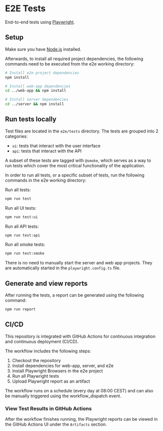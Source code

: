 # E2E Tests

End-to-end tests using [Playwright](https://playwright.dev/).

## Setup

Make sure you have [Node.js](https://nodejs.org/) installed.

Afterwards, to install all required project dependencies, the following commands need to be executed from the e2e working directory:

```bash
# Install e2e project dependencies
npm install

# Install web-app dependencies
cd ../web-app && npm install

# Install server dependencies
cd ../server && npm install
```

## Run tests locally

Test files are located in the `e2e/tests` directory. The tests are grouped into 2 categories:

- `ui`: tests that interact with the user interface
- `api`: tests that interact with the API

A subset of these tests are tagged with `@smoke`, which serves as a way to run tests which cover the most critical functionality of the application.

In order to run all tests, or a specific subset of tests, run the following commands in the e2e working directory:

Run all tests:

```bash
npm run test
```

Run all UI tests:

```bash
npm run test:ui
```

Run all API tests:

```bash
npm run test:api
```

Run all smoke tests:

```bash
npm run test:smoke
```

There is no need to manually start the server and web app projects. They are automatically started in the `playwright.config.ts` file.

## Generate and view reports

After running the tests, a report can be generated using the following command:

```bash
npm run report
```

## CI/CD

This repository is integrated with GitHub Actions for continuous integration and continuous deployment (CI/CD).

The workflow includes the following steps:

1. Checkout the repository
2. Install dependencies for web-app, server, and e2e
3. Install Playwright Browsers in the e2e project
4. Run all Playwright tests
5. Upload Playwright report as an artifact

The workflow runs on a schedule (every day at 08:00 CEST) and can also be manually triggered using the workflow_dispatch event.

### View Test Results in GitHub Actions

After the workflow finishes running, the Playwright reports can be viewed in the GitHub Actions UI under the `Artifacts` section.
